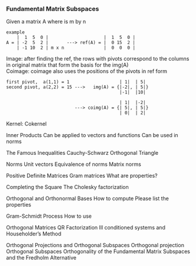 ### Fundamental Matrix Subspaces
Given a matrix A where is m by n  
```
example
    |  1  5  0 |                     |  1  5  0 |
A = | -2  5  2 |       ---> ref(A) = |  0 15  2 |
    | -1 10  2 | m x n               |  0  0  0 |
```
Image: after finding the ref, the rows with pivots correspond to the columns in original matrix that form the basis for the img(A)  
Coimage: coimage also uses the positions of the pivots in ref form 
```
first pivot,  a(1,1) = 1                   | 1|  | 5|
second pivot, a(2,2) = 15 --->   img(A) = {|-2|, | 5|}
                                           |-1|  |10|
                                           
                                           | 1|  |-2|
                          ---> coimg(A) = {| 5|, | 5|}
                                           | 0|  | 2|
```

Kernel: 
Cokernel

Inner Products
Can be applied to vectors and functions
Can be used in norms

The Famous Inequalities
Cauchy-Schwarz
Orthogonal
Triangle

Norms
Unit vectors
Equivalence of norms
Matrix norms

Positive Definite Matrices
Gram matrices
What are properties?

Completing the Square
The Cholesky factorization

Orthogonal and Orthonormal Bases
How to compute
Please list the properties

Gram-Schmidt Process
How to use

Orthogonal Matrices
QR Factorization
Ill conditioned systems and Householder’s Method

Orthogonal Projections and Orthogonal Subspaces
Orthogonal projection
Orthogonal Subspaces
Orthogonality of the Fundamental Matrix Subspaces and the Fredholm Alternative

